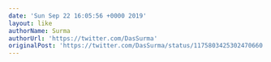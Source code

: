 ```yaml
---
date: 'Sun Sep 22 16:05:56 +0000 2019'
layout: like
authorName: Surma
authorUrl: 'https://twitter.com/DasSurma'
originalPost: 'https://twitter.com/DasSurma/status/1175803425302470660'
---
```

